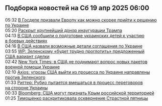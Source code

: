 <h2>Подборка новостей на Сб 19 апр 2025 06:00</h2><!--2025-04-19 05:32:56-->
<div class="rssn table">
  <div><span class="smaller gray hspace">05:32</span> <a class="nodecor" href="https://news.rambler.ru/world/54537379-v-gosdepe-prizvali-evropu-kak-mozhno-skoree-priyti-k-resheniyu-po-ukraine/">В Госдепе призвали Европу как можно скорее прийти к решению по Украине</a></div>
</div>
<div class="rssn table">
  <div><span class="smaller gray hspace">05:20</span> <a class="nodecor" href="https://news.rambler.ru/world/54537375-raskryt-krupneyshiy-donor-inauguratsii-trampa/">Раскрыт крупнейший донор инаугурации Трампа</a></div>
</div>
<div class="rssn table">
  <div><span class="smaller gray hspace">04:13</span> <a class="nodecor" href="https://news.rambler.ru/world/54537315-v-ssha-soobschili-o-podgotovke-ukrainskih-detey-k-uchastiyu-v-boevyh-deystviyah/">В США сообщили о подготовке украинских детей к участию в боевых действиях</a></div>
</div>
<div class="rssn table">
  <div><span class="smaller gray hspace">04:16</span> <a class="nodecor" href="https://news.rambler.ru/world/54537320-v-ssha-nazvali-vozmozhnye-detali-soglasheniya-po-ukraine/">В США назвали возможные детали соглашения по Украине</a></div>
</div>
<div class="rssn table">
  <div><span class="smaller gray hspace">03:55</span> <a class="nodecor" href="https://news.rambler.ru/world/54537290-wp-zelenskomu-budet-trudno-proglotit-predlozhennyy-ssha-variant-sdelki/">WP: Зеленскому «будет трудно проглотить» предложенный США вариант сделки</a></div>
</div>
<div class="rssn table">
  <div><span class="smaller gray hspace">02:42</span> <a class="nodecor" href="https://news.rambler.ru/world/54537260-new-york-times-v-ssha-ne-podnimayut-vopros-novyh-paketov-voennoy-pomoschi-ukraine/">New York Times: в США не поднимают вопрос новых пакетов военной помощи Украине</a></div>
</div>
<div class="rssn table">
  <div><span class="smaller gray hspace">02:10</span> <a class="nodecor" href="https://news.rambler.ru/world/54537224-axios-ugrozy-ssha-vyyti-iz-protsessa-po-ukraine-napravleny-protiv-zelenskogo/">Axios: угрозы США выйти из процесса по Украине направлены против Зеленского</a></div>
</div>
<div class="rssn table">
  <div><span class="smaller gray hspace">01:33</span> <a class="nodecor" href="https://news.rambler.ru/world/54537219-ritter-rubio-pytaetsya-vmeshatsya-v-protsess-peregovorov-na-storone-ukrainy/">Риттер: Рубио пытается вмешаться в процесс переговоров на стороне Украины</a></div>
</div>
<div class="rssn table">
  <div><span class="smaller gray hspace">00:33</span> <a class="nodecor" href="https://news.rambler.ru/world/54537157-bloomberg-ssha-mogut-priznat-krym-rossiyskoy-territoriey/">Bloomberg: США могут признать Крым российской территорией</a></div>
</div>
<div class="rssn table">
  <div><span class="smaller gray hspace">01:25</span> <a class="nodecor" href="https://news.rambler.ru/world/54537210-timoshenko-raskritikovala-oskvernenie-strastnoy-pyatnitsy/">Тимошенко раскритиковала осквернение Страстной пятницы</a></div>
</div>